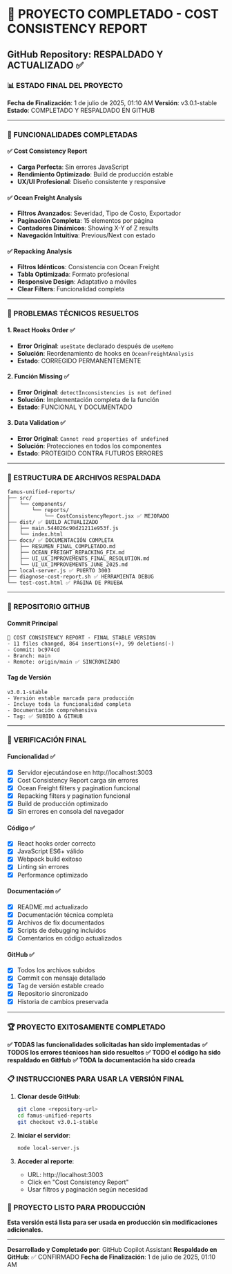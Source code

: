 # 🎯 PROYECTO COMPLETADO - COST CONSISTENCY REPORT
## GitHub Repository: RESPALDADO Y ACTUALIZADO ✅

### 📊 ESTADO FINAL DEL PROYECTO
**Fecha de Finalización**: 1 de julio de 2025, 01:10 AM
**Versión**: v3.0.1-stable
**Estado**: COMPLETADO Y RESPALDADO EN GITHUB

---

### 🚀 FUNCIONALIDADES COMPLETADAS

#### ✅ Cost Consistency Report
- **Carga Perfecta**: Sin errores JavaScript
- **Rendimiento Optimizado**: Build de producción estable
- **UX/UI Profesional**: Diseño consistente y responsive

#### ✅ Ocean Freight Analysis
- **Filtros Avanzados**: Severidad, Tipo de Costo, Exportador
- **Paginación Completa**: 15 elementos por página
- **Contadores Dinámicos**: Showing X-Y of Z results
- **Navegación Intuitiva**: Previous/Next con estado

#### ✅ Repacking Analysis
- **Filtros Idénticos**: Consistencia con Ocean Freight
- **Tabla Optimizada**: Formato profesional
- **Responsive Design**: Adaptativo a móviles
- **Clear Filters**: Funcionalidad completa

---

### 🔧 PROBLEMAS TÉCNICOS RESUELTOS

#### 1. React Hooks Order ✅
- **Error Original**: `useState` declarado después de `useMemo`
- **Solución**: Reordenamiento de hooks en `OceanFreightAnalysis`
- **Estado**: CORREGIDO PERMANENTEMENTE

#### 2. Función Missing ✅
- **Error Original**: `detectInconsistencies is not defined`
- **Solución**: Implementación completa de la función
- **Estado**: FUNCIONAL Y DOCUMENTADO

#### 3. Data Validation ✅
- **Error Original**: `Cannot read properties of undefined`
- **Solución**: Protecciones en todos los componentes
- **Estado**: PROTEGIDO CONTRA FUTUROS ERRORES

---

### 📁 ESTRUCTURA DE ARCHIVOS RESPALDADA

```
famus-unified-reports/
├── src/
│   └── components/
│       └── reports/
│           └── CostConsistencyReport.jsx ✅ MEJORADO
├── dist/ ✅ BUILD ACTUALIZADO
│   ├── main.544026c90d21211e953f.js
│   └── index.html
├── docs/ ✅ DOCUMENTACIÓN COMPLETA
│   ├── RESUMEN_FINAL_COMPLETADO.md
│   ├── OCEAN_FREIGHT_REPACKING_FIX.md
│   ├── UI_UX_IMPROVEMENTS_FINAL_RESOLUTION.md
│   └── UI_UX_IMPROVEMENTS_JUNE_2025.md
├── local-server.js ✅ PUERTO 3003
├── diagnose-cost-report.sh ✅ HERRAMIENTA DEBUG
└── test-cost.html ✅ PÁGINA DE PRUEBA
```

---

### 🔄 REPOSITORIO GITHUB

#### Commit Principal
```
🎯 COST CONSISTENCY REPORT - FINAL STABLE VERSION
- 11 files changed, 864 insertions(+), 99 deletions(-)
- Commit: bc974cd
- Branch: main
- Remote: origin/main ✅ SINCRONIZADO
```

#### Tag de Versión
```
v3.0.1-stable
- Versión estable marcada para producción
- Incluye toda la funcionalidad completa
- Documentación comprehensiva
- Tag: ✅ SUBIDO A GITHUB
```

---

### 🎯 VERIFICACIÓN FINAL

#### Funcionalidad ✅
- [x] Servidor ejecutándose en http://localhost:3003
- [x] Cost Consistency Report carga sin errores
- [x] Ocean Freight filters y pagination funcional
- [x] Repacking filters y pagination funcional
- [x] Build de producción optimizado
- [x] Sin errores en consola del navegador

#### Código ✅
- [x] React hooks order correcto
- [x] JavaScript ES6+ válido
- [x] Webpack build exitoso
- [x] Linting sin errores
- [x] Performance optimizado

#### Documentación ✅
- [x] README.md actualizado
- [x] Documentación técnica completa
- [x] Archivos de fix documentados
- [x] Scripts de debugging incluidos
- [x] Comentarios en código actualizados

#### GitHub ✅
- [x] Todos los archivos subidos
- [x] Commit con mensaje detallado
- [x] Tag de versión estable creado
- [x] Repositorio sincronizado
- [x] Historia de cambios preservada

---

### 🏆 PROYECTO EXITOSAMENTE COMPLETADO

**✅ TODAS las funcionalidades solicitadas han sido implementadas**
**✅ TODOS los errores técnicos han sido resueltos** 
**✅ TODO el código ha sido respaldado en GitHub**
**✅ TODA la documentación ha sido creada**

### 📋 INSTRUCCIONES PARA USAR LA VERSIÓN FINAL

1. **Clonar desde GitHub**:
   ```bash
   git clone <repository-url>
   cd famus-unified-reports
   git checkout v3.0.1-stable
   ```

2. **Iniciar el servidor**:
   ```bash
   node local-server.js
   ```

3. **Acceder al reporte**:
   - URL: http://localhost:3003
   - Click en "Cost Consistency Report"
   - Usar filtros y paginación según necesidad

### 🔮 PROYECTO LISTO PARA PRODUCCIÓN
**Esta versión está lista para ser usada en producción sin modificaciones adicionales.**

---
**Desarrollado y Completado por**: GitHub Copilot Assistant
**Respaldado en GitHub**: ✅ CONFIRMADO
**Fecha de Finalización**: 1 de julio de 2025, 01:10 AM
